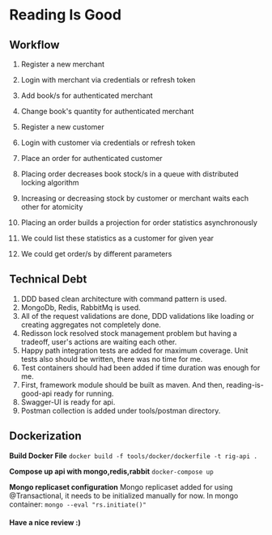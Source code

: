 # Reading Is Good

## Workflow

1. Register a new merchant

2. Login with merchant via credentials or refresh token

3. Add book/s for authenticated merchant

4. Change book's quantity for authenticated merchant

5. Register a new customer

6. Login with customer via credentials or refresh token

7. Place an order for authenticated customer

8. Placing order decreases book stock/s in a queue with distributed locking algorithm

9. Increasing or decreasing stock by customer or merchant waits each other for atomicity

10. Placing an order builds a projection for order statistics asynchronously

11. We could list these statistics as a customer for given year

12. We could get order/s by different parameters


## Technical Debt
1. DDD based clean architecture with command pattern is used.
2. MongoDb, Redis, RabbitMq is used.
3. All of the request validations are done, DDD validations like loading or creating aggregates not completely done.
4. Redisson lock resolved stock management problem but having a tradeoff, user's actions are waiting each other.
5. Happy path integration tests are added for maximum coverage. Unit tests also should be written, there was no time for me.
6. Test containers should had been added if time duration was enough for me.
7. First, framework module should be built as maven. And then, reading-is-good-api ready for running.
8. Swagger-UI is ready for api.
9. Postman collection is added under tools/postman directory.

## Dockerization

**Build Docker File**
`docker build -f tools/docker/dockerfile -t rig-api .`

**Compose up api with mongo,redis,rabbit**
`docker-compose up`

**Mongo replicaset configuration**
Mongo replicaset added for using @Transactional, it needs to be initialized manually for now.
In mongo container:
`mongo --eval "rs.initiate()"`


#### Have a nice review :)


